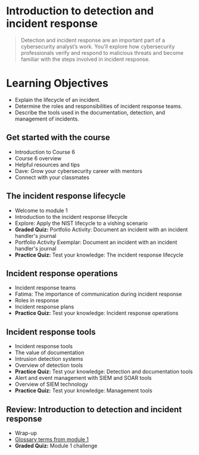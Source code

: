 # Introduction to detection and incident response
> Detection and incident response are an important part of a cybersecurity analyst’s work. You'll explore how cybersecurity professionals verify and respond to malicious threats and become familiar with the steps involved in incident response.
# Learning Objectives
- Explain the lifecycle of an incident.
- Determine the roles and responsibilities of incident response teams.
- Describe the tools used in the documentation, detection, and management of incidents.
## Get started with the course
- Introduction to Course 6
- Course 6 overview
- Helpful resources and tips
- Dave: Grow your cybersecurity career with mentors
- Connect with your classmates
## The incident response lifecycle
- Welcome to module 1
- Introduction to the incident response lifecycle
- Explore: Apply the NIST lifecycle to a vishing scenario
- **Graded Quiz:** Portfolio Activity: Document an incident with an incident handler's journal
- Portfolio Activity Exemplar: Document an incident with an incident handler's journal
- **Practice Quiz:** Test your knowledge: The incident response lifecycle
## Incident response operations
- Incident response teams
- Fatima: The importance of communication during incident response
- Roles in response
- Incident response plans
- **Practice Quiz:** Test your knowledge: Incident response operations
## Incident response tools
- Incident response tools
- The value of documentation
- Intrusion detection systems
- Overview of detection tools
- **Practice Quiz:** Test your knowledge: Detection and documentation tools
- Alert and event management with SIEM and SOAR tools
- Overview of SIEM technology
- **Practice Quiz:** Test your knowledge: Management tools
## Review: Introduction to detection and incident response
- Wrap-up
- [Glossary terms from module 1](https://github.com/KailaniBailey/Google-Cybersecurity-Professional-Certificate/tree/main/Course%206:%20Sound%20the%20Alarm:%20Detection%20and%20Response/Introduction%20to%20detection%20and%20incident%20response/Glossary%20terms%20from%20module%201)
- **Graded Quiz:** Module 1 challenge
